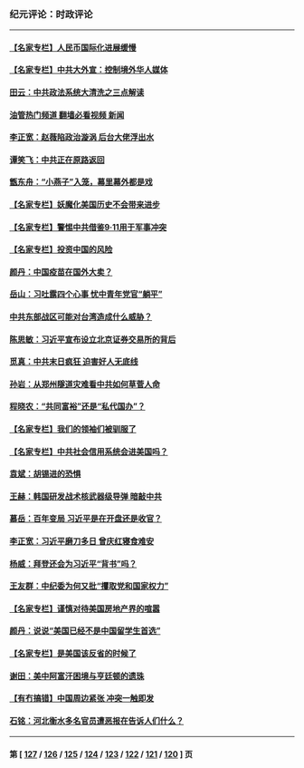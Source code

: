 ### 纪元评论：时政评论
---
#### [【名家专栏】人民币国际化进展缓慢](../../pages/nsc1025/n13212061.md?09060330) 
#### [【名家专栏】中共大外宣：控制境外华人媒体](../../pages/nsc1025/n13212035.md?09060330) 
#### [田云：中共政法系统大清洗之三点解读](../../pages/nsc1025/n13211062.md?09060330) 
#### [油管热门频道 翻墙必看视频 新闻](ok?09060330)
#### [李正宽：赵薇陷政治漩涡 后台大佬浮出水](../../pages/nsc1025/n13211204.md?09060330) 
#### [谭笑飞：中共正在原路返回](../../pages/nsc1025/n13211145.md?09060330) 
#### [甑东舟：“小燕子”入笼，幕里幕外都是戏](../../pages/nsc1025/n13210862.md?09060330) 
#### [【名家专栏】妖魔化美国历史不会带来进步](../../pages/nsc1025/n13210198.md?09060330) 
#### [【名家专栏】警惕中共借鉴9‧11用于军事冲突](../../pages/nsc1025/n13210307.md?09060330) 
#### [【名家专栏】投资中国的风险](../../pages/nsc1025/n13210304.md?09060330) 
#### [颜丹：中国疫苗在国外大卖？](../../pages/nsc1025/n13210768.md?09060330) 
#### [岳山：习吐露四个心事 忧中青年党官“躺平”](../../pages/nsc1025/n13206959.md?09060330) 
#### [中共东部战区可能对台湾造成什么威胁？](../../pages/nsc1025/n13209445.md?09060330) 
#### [陈思敏：习近平宣布设立北京证券交易所的背后](../../pages/nsc1025/n13209947.md?09060330) 
#### [觅真：中共末日疯狂 迫害好人无底线](../../pages/nsc1025/n13209658.md?09060330) 
#### [孙岩：从郑州隧道灾难看中共如何草菅人命](../../pages/nsc1025/n13209051.md?09060330) 
#### [程晓农：“共同富裕”还是“私代国办”？](../../pages/nsc1025/n13208942.md?09060330) 
#### [【名家专栏】我们的领袖们被驯服了](../../pages/nsc1025/n13208361.md?09060330) 
#### [【名家专栏】中共社会信用系统会进美国吗？](../../pages/nsc1025/n13208338.md?09060330) 
#### [袁斌：胡锡进的恐惧](../../pages/nsc1025/n13207610.md?09060330) 
#### [王赫：韩国研发战术核武器级导弹 暗敲中共](../../pages/nsc1025/n13207465.md?09060330) 
#### [慕岳：百年变局 习近平是在开盘还是收官？](../../pages/nsc1025/n13206516.md?09060330) 
#### [李正宽：习近平磨刀多日 曾庆红寝食难安](../../pages/nsc1025/n13206153.md?09060330) 
#### [杨威：拜登还会为习近平“背书”吗？](../../pages/nsc1025/n13206546.md?09060330) 
#### [王友群：中纪委为何又批“攫取党和国家权力”](../../pages/nsc1025/n13206384.md?09060330) 
#### [【名家专栏】谨慎对待美国房地产界的喧嚣](../../pages/nsc1025/n13205447.md?09060330) 
#### [颜丹：说说“美国已经不是中国留学生首选”](../../pages/nsc1025/n13206297.md?09060330) 
#### [【名家专栏】是美国该反省的时候了](../../pages/nsc1025/n13205426.md?09060330) 
#### [谢田：美中阿富汗困境与亨廷顿的遗珠](../../pages/nsc1025/n13206111.md?09060330) 
#### [【有冇搞错】中国周边紧张 冲突一触即发](../../pages/nsc1025/n13203646.md?09060330) 
#### [石铭：河北衡水多名官员遭恶报在告诉人们什么？](../../pages/nsc1025/n13204729.md?09060330) 

---
#### 第 [ [127](./127.md?09060330) / [126](./126.md?09060330) / [125](./125.md?09060330) / [124](./124.md?09060330) / [123](./123.md?09060330) / [122](./122.md?09060330) / [121](./121.md?09060330) / [120](./120.md?09060330) ] 页
